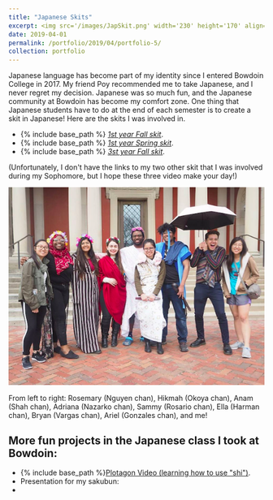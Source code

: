 ```yaml
---
title: "Japanese Skits"
excerpt: <img src='/images/JapSkit.png' width='230' height='170' align="right" hspace="20"> Japanese language has become part of my identity since I entered Bowdoin College in 2017. My friend Poy recommended me to take Japanese, and I never regret my decision. Japanese was so much fun, and the Japanese community at Bowdoin has become my comfort zone. One thing that Japanese students have to do at the end of each semester is to create a skit in Japanese! Here are the skits I was involved in. 
date: 2019-04-01
permalink: /portfolio/2019/04/portfolio-5/
collection: portfolio
---
```


Japanese language has become part of my identity since I entered Bowdoin College in 2017. My friend Poy recommended me to take Japanese, and I never regret my decision. Japanese was so much fun, and the Japanese community at Bowdoin has become my comfort zone. One thing that Japanese students have to do at the end of each semester is to create a skit in Japanese! Here are the skits I was involved in. 

* {% include base_path %} [*1st year Fall skit*](https://youtu.be/Ze3FXE4hnWs).
* {% include base_path %} [*1st year Spring skit*](https://youtu.be/oV4kzZhUE60).
* {% include base_path %} [*3st year Fall skit*](https://youtu.be/UmTJgURJmZQ).

(Unfortunately, I don't have the links to my two other skit that I was involved during my Sophomore, but I hope these three video make your day!)


<p align="center">
  <img src="/images/japanese.png" >
</p>

From left to right: Rosemary (Nguyen chan), Hikmah (Okoya chan), Anam (Shah chan), Adriana (Nazarko chan), Sammy (Rosario chan), Ella (Harman chan), Bryan (Vargas chan), Ariel (Gonzales chan), and me! 


More fun projects in the Japanese class I took at Bowdoin:
------

* {% include base_path %}[Plotagon Video (learning how to use "shi")](https://drive.google.com/file/d/1A0T3LO-CBeQF1FaQ6VldFcg4sqWO3oIY/view?usp=sharing).
* Presentation for my sakubun: 
*
